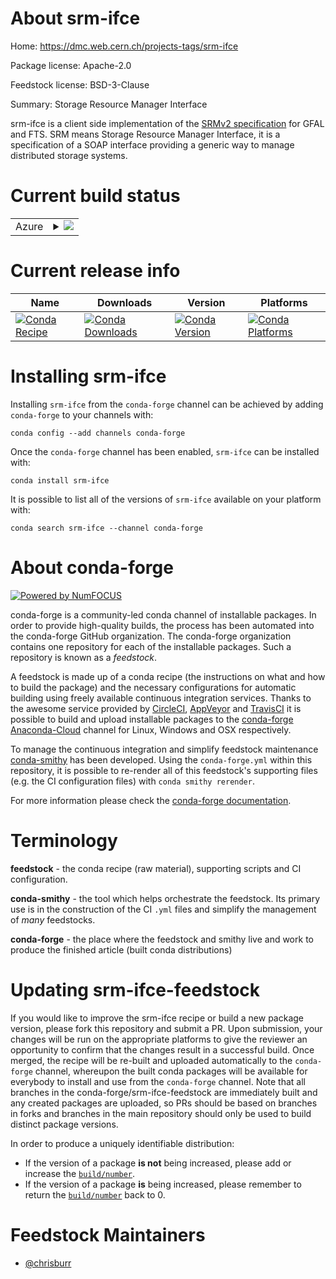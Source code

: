 About srm-ifce
==============

Home: https://dmc.web.cern.ch/projects-tags/srm-ifce

Package license: Apache-2.0

Feedstock license: BSD-3-Clause

Summary: Storage Resource Manager Interface

srm-ifce is a client side implementation of the
[SRMv2 specification](https://sdm.lbl.gov/srm-wg/doc/SRM.v2.2.html) for
GFAL and FTS. SRM means Storage Resource Manager Interface, it is a
specification of a SOAP interface providing a generic way to manage
distributed storage systems.


Current build status
====================


<table>
    
  <tr>
    <td>Azure</td>
    <td>
      <details>
        <summary>
          <a href="https://dev.azure.com/conda-forge/feedstock-builds/_build/latest?definitionId=6738&branchName=master">
            <img src="https://dev.azure.com/conda-forge/feedstock-builds/_apis/build/status/srm-ifce-feedstock?branchName=master">
          </a>
        </summary>
        <table>
          <thead><tr><th>Variant</th><th>Status</th></tr></thead>
          <tbody><tr>
              <td>linux_64</td>
              <td>
                <a href="https://dev.azure.com/conda-forge/feedstock-builds/_build/latest?definitionId=6738&branchName=master">
                  <img src="https://dev.azure.com/conda-forge/feedstock-builds/_apis/build/status/srm-ifce-feedstock?branchName=master&jobName=linux&configuration=linux_64_" alt="variant">
                </a>
              </td>
            </tr><tr>
              <td>osx_64</td>
              <td>
                <a href="https://dev.azure.com/conda-forge/feedstock-builds/_build/latest?definitionId=6738&branchName=master">
                  <img src="https://dev.azure.com/conda-forge/feedstock-builds/_apis/build/status/srm-ifce-feedstock?branchName=master&jobName=osx&configuration=osx_64_" alt="variant">
                </a>
              </td>
            </tr>
          </tbody>
        </table>
      </details>
    </td>
  </tr>
</table>

Current release info
====================

| Name | Downloads | Version | Platforms |
| --- | --- | --- | --- |
| [![Conda Recipe](https://img.shields.io/badge/recipe-srm--ifce-green.svg)](https://anaconda.org/conda-forge/srm-ifce) | [![Conda Downloads](https://img.shields.io/conda/dn/conda-forge/srm-ifce.svg)](https://anaconda.org/conda-forge/srm-ifce) | [![Conda Version](https://img.shields.io/conda/vn/conda-forge/srm-ifce.svg)](https://anaconda.org/conda-forge/srm-ifce) | [![Conda Platforms](https://img.shields.io/conda/pn/conda-forge/srm-ifce.svg)](https://anaconda.org/conda-forge/srm-ifce) |

Installing srm-ifce
===================

Installing `srm-ifce` from the `conda-forge` channel can be achieved by adding `conda-forge` to your channels with:

```
conda config --add channels conda-forge
```

Once the `conda-forge` channel has been enabled, `srm-ifce` can be installed with:

```
conda install srm-ifce
```

It is possible to list all of the versions of `srm-ifce` available on your platform with:

```
conda search srm-ifce --channel conda-forge
```


About conda-forge
=================

[![Powered by NumFOCUS](https://img.shields.io/badge/powered%20by-NumFOCUS-orange.svg?style=flat&colorA=E1523D&colorB=007D8A)](http://numfocus.org)

conda-forge is a community-led conda channel of installable packages.
In order to provide high-quality builds, the process has been automated into the
conda-forge GitHub organization. The conda-forge organization contains one repository
for each of the installable packages. Such a repository is known as a *feedstock*.

A feedstock is made up of a conda recipe (the instructions on what and how to build
the package) and the necessary configurations for automatic building using freely
available continuous integration services. Thanks to the awesome service provided by
[CircleCI](https://circleci.com/), [AppVeyor](https://www.appveyor.com/)
and [TravisCI](https://travis-ci.com/) it is possible to build and upload installable
packages to the [conda-forge](https://anaconda.org/conda-forge)
[Anaconda-Cloud](https://anaconda.org/) channel for Linux, Windows and OSX respectively.

To manage the continuous integration and simplify feedstock maintenance
[conda-smithy](https://github.com/conda-forge/conda-smithy) has been developed.
Using the ``conda-forge.yml`` within this repository, it is possible to re-render all of
this feedstock's supporting files (e.g. the CI configuration files) with ``conda smithy rerender``.

For more information please check the [conda-forge documentation](https://conda-forge.org/docs/).

Terminology
===========

**feedstock** - the conda recipe (raw material), supporting scripts and CI configuration.

**conda-smithy** - the tool which helps orchestrate the feedstock.
                   Its primary use is in the construction of the CI ``.yml`` files
                   and simplify the management of *many* feedstocks.

**conda-forge** - the place where the feedstock and smithy live and work to
                  produce the finished article (built conda distributions)


Updating srm-ifce-feedstock
===========================

If you would like to improve the srm-ifce recipe or build a new
package version, please fork this repository and submit a PR. Upon submission,
your changes will be run on the appropriate platforms to give the reviewer an
opportunity to confirm that the changes result in a successful build. Once
merged, the recipe will be re-built and uploaded automatically to the
`conda-forge` channel, whereupon the built conda packages will be available for
everybody to install and use from the `conda-forge` channel.
Note that all branches in the conda-forge/srm-ifce-feedstock are
immediately built and any created packages are uploaded, so PRs should be based
on branches in forks and branches in the main repository should only be used to
build distinct package versions.

In order to produce a uniquely identifiable distribution:
 * If the version of a package **is not** being increased, please add or increase
   the [``build/number``](https://conda.io/docs/user-guide/tasks/build-packages/define-metadata.html#build-number-and-string).
 * If the version of a package **is** being increased, please remember to return
   the [``build/number``](https://conda.io/docs/user-guide/tasks/build-packages/define-metadata.html#build-number-and-string)
   back to 0.

Feedstock Maintainers
=====================

* [@chrisburr](https://github.com/chrisburr/)

